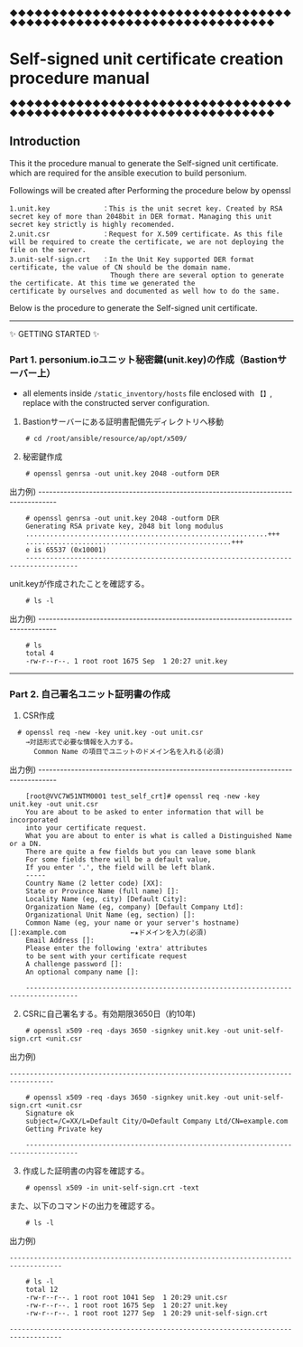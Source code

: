 ◆◆◆◆◆◆◆◆◆◆◆◆◆◆◆◆◆◆◆◆◆◆◆◆◆◆◆◆◆◆◆◆◆◆◆◆◆◆◆◆◆◆◆◆◆◆◆◆◆◆◆◆◆◆◆◆◆◆◆◆◆◆◆◆◆◆
# Self-signed unit certificate creation procedure manual
◆◆◆◆◆◆◆◆◆◆◆◆◆◆◆◆◆◆◆◆◆◆◆◆◆◆◆◆◆◆◆◆◆◆◆◆◆◆◆◆◆◆◆◆◆◆◆◆◆◆◆◆◆◆◆◆◆◆◆◆◆◆◆◆◆◆

## Introduction

This it the procedure manual to generate the Self-signed unit certificate. which are required for the ansible execution to build personium.

Followings will be created after Performing the procedure below by openssl

```
1.unit.key             ：This is the unit secret key. Created by RSA secret key of more than 2048bit in DER format. Managing this unit secret key strictly is highly recomended.
2.unit.csr             ：Request for X.509 certificate. As this file will be required to create the certificate, we are not deploying the file on the server.
3.unit-self-sign.crt   ：In the Unit Key supported DER format certificate, the value of CN should be the domain name. 
                         Though there are several option to generate the certificate. At this time we generated the                                   certificate by ourselves and documented as well how to do the same.
```

Below is the procedure to generate the Self-signed unit certificate.

---------------------------------------
:sparkles: GETTING STARTED :sparkles:

### Part 1. personium.ioユニット秘密鍵(unit.key)の作成（Bastionサーバー上）

* all elements inside `/static_inventory/hosts` file enclosed with `【】`, replace with the constructed server configuration.

1. Bastionサーバーにある証明書配備先ディレクトリへ移動
```
    # cd /root/ansible/resource/ap/opt/x509/
```

2. 秘密鍵作成
```
    # openssl genrsa -out unit.key 2048 -outform DER
```  
出力例)
	-----------------------------------------------------------------------------------
```
    # openssl genrsa -out unit.key 2048 -outform DER
    Generating RSA private key, 2048 bit long modulus
    ............................................................+++
    ...................................................+++
    e is 65537 (0x10001)
    -----------------------------------------------------------------------------------
```
  unit.keyが作成されたことを確認する。
```
    # ls -l
```
出力例)
    -----------------------------------------------------------------------------------
```
    # ls
    total 4
    -rw-r--r--. 1 root root 1675 Sep  1 20:27 unit.key
```	
-----------------------------------------------------------------------------------

### Part 2. 自己署名ユニット証明書の作成

1. CSR作成
```
  # openssl req -new -key unit.key -out unit.csr
    →対話形式で必要な情報を入力する。
      Common Name の項目でユニットのドメイン名を入れる(必須)
```
出力例)
	-----------------------------------------------------------------------------------
```
    [root@VVC7W51NTM0001 test_self_crt]# openssl req -new -key unit.key -out unit.csr
    You are about to be asked to enter information that will be incorporated
    into your certificate request.
    What you are about to enter is what is called a Distinguished Name or a DN.
    There are quite a few fields but you can leave some blank
    For some fields there will be a default value,
    If you enter '.', the field will be left blank.
    -----
    Country Name (2 letter code) [XX]:
    State or Province Name (full name) []:
    Locality Name (eg, city) [Default City]:
    Organization Name (eg, company) [Default Company Ltd]:
    Organizational Unit Name (eg, section) []:
    Common Name (eg, your name or your server's hostname) []:example.com                ←★ドメインを入力(必須)
    Email Address []:
    Please enter the following 'extra' attributes
    to be sent with your certificate request
    A challenge password []:
    An optional company name []:

    -----------------------------------------------------------------------------------
```
2. CSRに自己署名する。有効期限3650日（約10年)

```
    # openssl x509 -req -days 3650 -signkey unit.key -out unit-self-sign.crt <unit.csr
```
出力例)

    ---------------------------------------------------------------------------------
```
    # openssl x509 -req -days 3650 -signkey unit.key -out unit-self-sign.crt <unit.csr
    Signature ok
    subject=/C=XX/L=Default City/O=Default Company Ltd/CN=example.com
    Getting Private key

    -----------------------------------------------------------------------------------
```
3. 作成した証明書の内容を確認する。

```
    # openssl x509 -in unit-self-sign.crt -text
```  
  また、以下のコマンドの出力を確認する。
```
    # ls -l
```   
出力例)

    -----------------------------------------------------------------------------------
```
    # ls -l
    total 12
    -rw-r--r--. 1 root root 1041 Sep  1 20:29 unit.csr
    -rw-r--r--. 1 root root 1675 Sep  1 20:27 unit.key
    -rw-r--r--. 1 root root 1277 Sep  1 20:29 unit-self-sign.crt
```
    -----------------------------------------------------------------------------------


